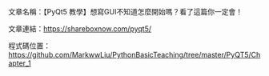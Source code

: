 文章名稱：【PyQt5 教學】想寫GUI不知道怎麼開始嗎？看了這篇你一定會！

文章連結：https://shareboxnow.com/pyqt5/

程式碼位置：https://github.com/MarkwwLiu/PythonBasicTeaching/tree/master/PyQT5/Chapter_1
